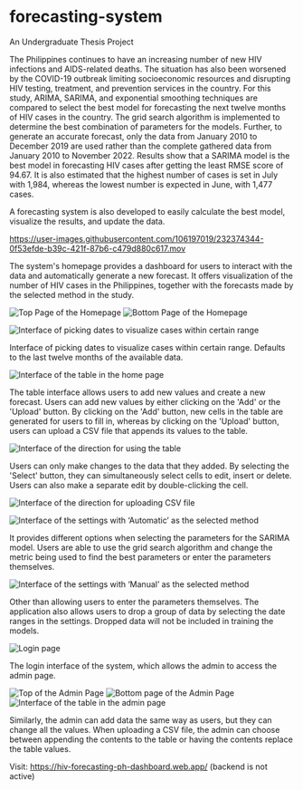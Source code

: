 # forecasting-system
An Undergraduate Thesis Project

The Philippines continues to have an increasing number of new HIV infections and AIDS-related deaths. The situation has also been worsened by the COVID-19 outbreak limiting socioeconomic resources and disrupting HIV testing, treatment, and prevention services in the country. For this study, ARIMA, SARIMA, and exponential smoothing techniques are compared to select the best model for forecasting the next twelve months of HIV cases in the country. The grid search algorithm is implemented to determine the best combination of parameters for the models. Further, to generate an accurate forecast, only the data from January 2010 to December 2019 are used rather than the complete gathered data from January 2010 to November 2022. Results show that a SARIMA model is the best model in forecasting HIV cases after getting the least RMSE score of 94.67. It is also estimated that the highest number of cases is set in July with 1,984, whereas the lowest number is expected in June, with 1,477 cases.

A forecasting system is also developed to easily calculate the best model, visualize the results, and update the data.

https://user-images.githubusercontent.com/106197019/232374344-0f53efde-b39c-421f-87b6-c479d880c617.mov



The system's homepage provides a dashboard for users to interact with the data and automatically generate a new forecast. It offers visualization of the number of HIV cases in the Philippines, together with the forecasts made by the selected method in the study.

![Top Page of the Homepage](https://github.com/abcd-arl/forecasting-system/assets/106197019/0d40e47c-0f2a-4f02-acc1-d8337a1ce1d0)
![Bottom Page of the Homepage](https://github.com/abcd-arl/forecasting-system/assets/106197019/66f3cffe-f3ec-4a7c-84e3-e7f45ea70885)

![Interface of picking dates to visualize cases within certain range](https://github.com/abcd-arl/forecasting-system/assets/106197019/2f58de99-c521-4f44-85f2-69b2e09fcfcd)

Interface of picking dates to visualize cases within certain range. Defaults to the last twelve months of the available data.

![Interface of the table in the home page](https://github.com/abcd-arl/forecasting-system/assets/106197019/4515add0-8056-4cf6-8c5d-8c149b4f79cf)

The table interface allows users to add new values and create a new forecast. Users can add new values by either clicking on the 'Add' or the 'Upload' button. By clicking on the 'Add' button, new cells in the table are generated for users to fill in, whereas by clicking on the 'Upload' button, users can upload a CSV file that appends its values to the table.

![Interface of the direction for using the table](https://github.com/abcd-arl/forecasting-system/assets/106197019/5ef9f493-1e5b-48bf-b376-7628643cba84)

Users can only make changes to the data that they added. By selecting the 'Select' button, they can simultaneously select cells to edit, insert or delete. Users can also make a separate edit by double-clicking the cell.

![Interface of the direction for uploading CSV file](https://github.com/abcd-arl/forecasting-system/assets/106197019/d5375e40-41af-43be-9abf-6dafb27d1999)

![Interface of the settings with ‘Automatic’ as the selected method](https://github.com/abcd-arl/forecasting-system/assets/106197019/f331bf24-b0da-442d-b8aa-f290d8bbf089)

It provides different options when selecting the parameters for the SARIMA model. Users are able to use the grid search algorithm and change the metric being used to find the best parameters or enter the parameters themselves.

![Interface of the settings with ‘Manual’ as the selected method](https://github.com/abcd-arl/forecasting-system/assets/106197019/4824b205-be77-40ad-a7ec-482b03cd6dc5)

Other than allowing users to enter the parameters themselves. The application also allows users to drop a group of data by selecting the date ranges in the settings. Dropped data will not be included in training the models.

![Login page](https://github.com/abcd-arl/forecasting-system/assets/106197019/c812fa93-8f8c-48d0-a4e8-8c0d0f34b422)

The login interface of the system, which allows the admin to access the admin page.

![Top of the Admin Page](https://github.com/abcd-arl/forecasting-system/assets/106197019/b16839d9-5617-41a1-a32b-15d6bfa3c361)
![Bottom page of the Admin Page](https://github.com/abcd-arl/forecasting-system/assets/106197019/74aacaaa-15d1-4a86-8867-8534fef4522b)
![Interface of the table in the admin page](https://github.com/abcd-arl/forecasting-system/assets/106197019/1e854689-e409-4380-bc09-1af225e56e95)

Similarly, the admin can add data the same way as users, but they can change all the values. When uploading a CSV file, the admin can choose between appending the contents to the table or having the contents replace the table values.



Visit: https://hiv-forecasting-ph-dashboard.web.app/ (backend is not active)

